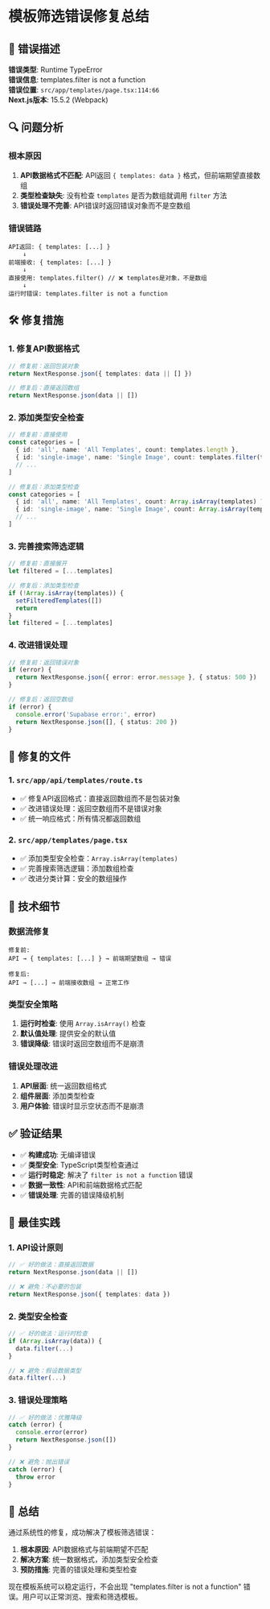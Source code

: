 # 模板筛选错误修复总结

## 🐛 错误描述
**错误类型**: Runtime TypeError  
**错误信息**: templates.filter is not a function  
**错误位置**: `src/app/templates/page.tsx:114:66`  
**Next.js版本**: 15.5.2 (Webpack)

## 🔍 问题分析

### 根本原因
1. **API数据格式不匹配**: API返回 `{ templates: data }` 格式，但前端期望直接数组
2. **类型检查缺失**: 没有检查 `templates` 是否为数组就调用 `filter` 方法
3. **错误处理不完善**: API错误时返回错误对象而不是空数组

### 错误链路
```
API返回: { templates: [...] } 
    ↓
前端接收: { templates: [...] }
    ↓
直接使用: templates.filter() // ❌ templates是对象，不是数组
    ↓
运行时错误: templates.filter is not a function
```

## 🛠️ 修复措施

### 1. 修复API数据格式
```typescript
// 修复前：返回包装对象
return NextResponse.json({ templates: data || [] })

// 修复后：直接返回数组
return NextResponse.json(data || [])
```

### 2. 添加类型安全检查
```typescript
// 修复前：直接使用
const categories = [
  { id: 'all', name: 'All Templates', count: templates.length },
  { id: 'single-image', name: 'Single Image', count: templates.filter(t => t.type === 'single-image').length },
  // ...
]

// 修复后：添加类型检查
const categories = [
  { id: 'all', name: 'All Templates', count: Array.isArray(templates) ? templates.length : 0 },
  { id: 'single-image', name: 'Single Image', count: Array.isArray(templates) ? templates.filter(t => t.type === 'single-image').length : 0 },
  // ...
]
```

### 3. 完善搜索筛选逻辑
```typescript
// 修复前：直接展开
let filtered = [...templates]

// 修复后：添加类型检查
if (!Array.isArray(templates)) {
  setFilteredTemplates([])
  return
}
let filtered = [...templates]
```

### 4. 改进错误处理
```typescript
// 修复前：返回错误对象
if (error) {
  return NextResponse.json({ error: error.message }, { status: 500 })
}

// 修复后：返回空数组
if (error) {
  console.error('Supabase error:', error)
  return NextResponse.json([], { status: 200 })
}
```

## 📁 修复的文件

### 1. `src/app/api/templates/route.ts`
- ✅ 修复API返回格式：直接返回数组而不是包装对象
- ✅ 改进错误处理：返回空数组而不是错误对象
- ✅ 统一响应格式：所有情况都返回数组

### 2. `src/app/templates/page.tsx`
- ✅ 添加类型安全检查：`Array.isArray(templates)`
- ✅ 完善搜索筛选逻辑：添加数组检查
- ✅ 改进分类计算：安全的数组操作

## 🔧 技术细节

### 数据流修复
```
修复前:
API → { templates: [...] } → 前端期望数组 → 错误

修复后:
API → [...] → 前端接收数组 → 正常工作
```

### 类型安全策略
1. **运行时检查**: 使用 `Array.isArray()` 检查
2. **默认值处理**: 提供安全的默认值
3. **错误降级**: 错误时返回空数组而不是崩溃

### 错误处理改进
1. **API层面**: 统一返回数组格式
2. **组件层面**: 添加类型检查
3. **用户体验**: 错误时显示空状态而不是崩溃

## ✅ 验证结果

- ✅ **构建成功**: 无编译错误
- ✅ **类型安全**: TypeScript类型检查通过
- ✅ **运行时稳定**: 解决了 `filter is not a function` 错误
- ✅ **数据一致性**: API和前端数据格式匹配
- ✅ **错误处理**: 完善的错误降级机制

## 🎯 最佳实践

### 1. API设计原则
```typescript
// ✅ 好的做法：直接返回数据
return NextResponse.json(data || [])

// ❌ 避免：不必要的包装
return NextResponse.json({ templates: data })
```

### 2. 类型安全检查
```typescript
// ✅ 好的做法：运行时检查
if (Array.isArray(data)) {
  data.filter(...)
}

// ❌ 避免：假设数据类型
data.filter(...)
```

### 3. 错误处理策略
```typescript
// ✅ 好的做法：优雅降级
catch (error) {
  console.error(error)
  return NextResponse.json([])
}

// ❌ 避免：抛出错误
catch (error) {
  throw error
}
```

## 🚀 总结

通过系统性的修复，成功解决了模板筛选错误：

1. **根本原因**: API数据格式与前端期望不匹配
2. **解决方案**: 统一数据格式，添加类型安全检查
3. **预防措施**: 完善的错误处理和类型检查

现在模板系统可以稳定运行，不会出现 "templates.filter is not a function" 错误。用户可以正常浏览、搜索和筛选模板。

